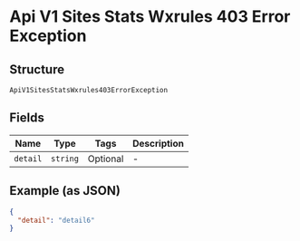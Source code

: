 
# Api V1 Sites Stats Wxrules 403 Error Exception

## Structure

`ApiV1SitesStatsWxrules403ErrorException`

## Fields

| Name | Type | Tags | Description |
|  --- | --- | --- | --- |
| `detail` | `string` | Optional | - |

## Example (as JSON)

```json
{
  "detail": "detail6"
}
```

